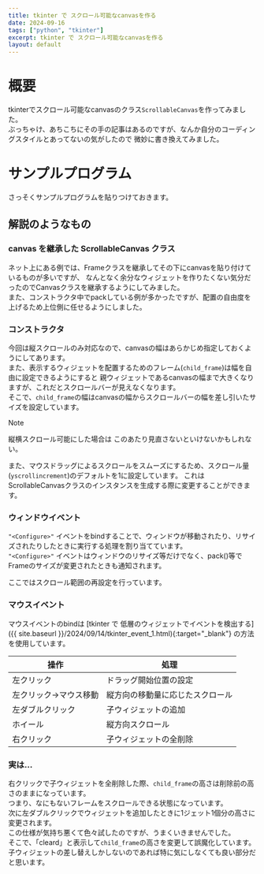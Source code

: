 ```yaml
---
title: tkinter で スクロール可能なcanvasを作る
date: 2024-09-16
tags: ["python", "tkinter"]
excerpt: tkinter で スクロール可能なcanvasを作る
layout: default
---
```


# 概要
tkinterでスクロール可能なcanvasのクラス``ScrollableCanvas``を作ってみました。  
ぶっちゃけ、あちこちにその手の記事はあるのですが、なんか自分のコーディングスタイルとあってないの気がしたので
微妙に書き換えてみました。  

# サンプルプログラム

さっそくサンプルプログラムを貼りつけておきます。  

<dev class="accordion_head"></dev>
<dev class="my-gist">
    <script src="https://gist.github.com/ippei8jp/0ccd48b5cec72ad363d7eaa452972b1f.js"></script>
</dev>

## 解説のようなもの

### canvas を継承した ScrollableCanvas クラス
ネット上にある例では、Frameクラスを継承してその下にcanvasを貼り付けているものが多いですが、
なんとなく余分なウィジェットを作りたくない気分だったのでCanvasクラスを継承するようにしてみました。  
また、コンストラクタ中でpackしている例が多かったですが、配置の自由度を上げるため上位側に任せるようにしました。  

### コンストラクタ
今回は縦スクロールのみ対応なので、canvasの幅はあらかじめ指定しておくようにしてあります。  
また、表示するウィジェットを配置するためのフレーム(``child_frame``)は幅を自由に設定できるようにすると
親ウィジェットであるcanvasの幅まで大きくなりますが、これだとスクロールバーが見えなくなります。  
そこで、``child_frame``の幅はcanvasの幅からスクロールバーの幅を差し引いたサイズを設定しています。  

>[!NOTE]
> 縦横スクロール可能にした場合は このあたり見直さないといけないかもしれない。  

また、マウスドラッグによるスクロールをスムーズにするため、スクロール量(``yscrollincrement``)のデフォルトを1に設定しています。
これはScrollableCanvasクラスのインスタンスを生成する際に変更することができます。  


### ウィンドウイベント
``"<Configure>"`` イベントをbindすることで、ウィンドウが移動されたり、リサイズされたりしたときに実行する処理を割り当てています。  
``"<Configure>"`` イベントはウィンドウのリサイズ等だけでなく、pack()等でFrameのサイズが変更されたときも通知されます。  

ここではスクロール範囲の再設定を行っています。  


### マウスイベント

マウスイベントのbindは
[tkinter で 低層のウィジェットでイベントを検出する]({{ site.baseurl }}/2024/09/14/tkinter_event_1.html){:target="_blank"}
の方法を使用しています。  


| 操作                   | 処理                             |  
|------------------------|----------------------------------|  
| 左クリック             | ドラッグ開始位置の設定           |  
| 左クリック→マウス移動 | 縦方向の移動量に応じたスクロール |  
| 左ダブルクリック       | 子ウィジェットの追加             |  
| ホイール               | 縦方向スクロール                 |  
| 右クリック             | 子ウィジェットの全削除           |  

### 実は...

右クリックで子ウィジェットを全削除した際、``child_frame``の高さは削除前の高さのままになっています。  
つまり、なにもないフレームをスクロールできる状態になっています。  
次に左ダブルクリックでウィジェットを追加したときに1ジェット1個分の高さに変更されます。  
この仕様が気持ち悪くて色々試したのですが、うまくいきませんでした。  
そこで、「cleard」と表示して``child_frame``の高さを変更して誤魔化しています。  
子ウィジェットの差し替えしかしないのであれば特に気にしなくても良い部分だと思います。  

